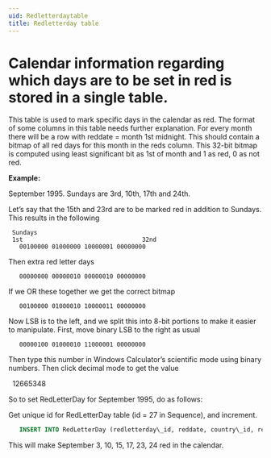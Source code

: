 ```yaml
---
uid: Redletterdaytable
title: Redletterday table
---
```


Calendar information regarding which days are to be set in red is stored in a single table.
===========================================================================================

This table is used to mark specific days in the calendar as red. The format of some columns in this table needs further explanation. For every month there will be a row with reddate = month 1st midnight. This should contain a bitmap of all red days for this month in the reds column. This 32-bit bitmap is computed using least significant bit as 1st of month and 1 as red, 0 as not red.

**Example:**

September 1995. Sundays are 3rd, 10th, 17th and 24th. 

Let’s say that the 15th and 23rd are to be marked red in addition to Sundays. This results in the following


     Sundays
     1st                                 32nd
       00100000 01000000 10000001 00000000

Then extra red letter days

       00000000 00000010 00000010 00000000

If we OR these together we get the correct bitmap

       00100000 01000010 10000011 00000000

Now LSB is to the left, and we split this into 8-bit portions to make it easier to manipulate. First, move binary LSB to the right as usual

       00000100 01000010 11000001 00000000

Then type this number in Windows Calculator’s scientific mode using binary numbers. Then click decimal mode to get the value

  12665348

So to set RedLetterDay for September 1995, do as follows:



Get unique id for RedLetterDay table (id = 27 in Sequence), and increment.

```sql
   INSERT INTO RedLetterDay (redletterday\_id, reddate, country\_id, reds) VALUES (next\_id, 809913600, mycountry, 12665348)
```

This will make September 3, 10, 15, 17, 23, 24 red in the calendar.
